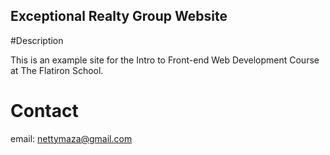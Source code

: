 Exceptional Realty Group Website
---
#Description

This is an example site for the Intro to Front-end Web Development Course at The Flatiron School.

# Contact

email: nettymaza@gmail.com
